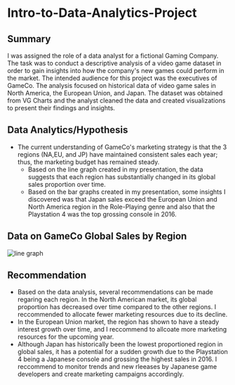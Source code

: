 # Intro-to-Data-Analytics-Project
## Summary
I was assigned the role of a data analyst for a fictional Gaming Company. The task was to conduct a descriptive analysis of a video game dataset in order to gain insights into how the company's new games could perform in the market. The intended audience for this project was the executives of GameCo. The analysis focused on historical data of video game sales in North America, the European Union, and Japan. The dataset was obtained from VG Charts and the analyst cleaned the data and created visualizations to present their findings and insights.
## Data Analytics/Hypothesis
* The current understanding of GameCo's marketing strategy is that the 3 regions (NA,EU, and JP) have maintained consistent sales each year; thus, the marketing budget has remained steady.
  * Based on the line graph created in my presentation, the data suggests that each region has substantially changed in its global sales proportion over time.
  * Based on the bar graphs created in my presentation, some insights I discovered was that Japan sales exceed the European Union and North America region in the Role-Playing genre and also that the Playstation 4 was the top grossing console in 2016.
## Data on GameCo Global Sales by Region
![line graph](https://github.com/JjoonhoKim/Intro-to-Data-Analytics-Project/assets/138716928/df28a5d3-fa15-4451-bc13-cbc0b60f3fae)
## Recommendation
* Based on the data analysis, several recommendations can be made regaring each region. In the North American market, its global proportion has decreased over time compared to the other regions. I reccommended to allocate fewer marketing resources due to its decline.
* In the European Union market, the region has shown to have a steady interest growth over time, and I reccommend to allcoate more marketing resources for the upcoming year. 
* Although Japan has historically been the lowest proportioned region in global sales, it has a potential for a sudden growth due to the Playstation 4 being a Japanese console and grossing the highest sales in 2016. I reccommend to monitor trends and new rleeases by Japanese game developers and create marketing campaigns accordingly.
